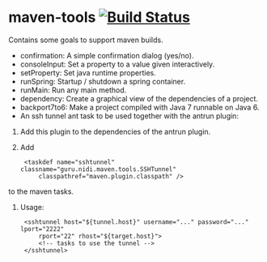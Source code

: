 maven-tools [![Build Status](https://travis-ci.org/nidi3/maven-tools.png?branch=master)](https://travis-ci.org/nidi3/maven-tools)
===========
Contains some goals to support maven builds.

- confirmation: A simple confirmation dialog (yes/no).
- consoleInput: Set a property to a value given interactively.
- setProperty: Set java runtime properties.
- runSpring: Startup / shutdown a spring container.
- runMain: Run any main method.
- dependency: Create a graphical view of the dependencies of a project.
- backport7to6: Make a project compiled with Java 7 runnable on Java 6.
- An ssh tunnel ant task to be used together with the antrun plugin:

1. Add this plugin to the dependencies of the antrun plugin.
1. Add

        <taskdef name="sshtunnel" classname="guru.nidi.maven.tools.SSHTunnel"
            classpathref="maven.plugin.classpath" />
to the maven tasks.
1. Usage:

        <sshtunnel host="${tunnel.host}" username="..." password="..." lport="2222"
            rport="22" rhost="${target.host}">
            <!-- tasks to use the tunnel -->
        </sshtunnel>

